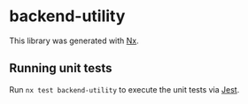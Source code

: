 # backend-utility

This library was generated with [Nx](https://nx.dev).

## Running unit tests

Run `nx test backend-utility` to execute the unit tests via [Jest](https://jestjs.io).
